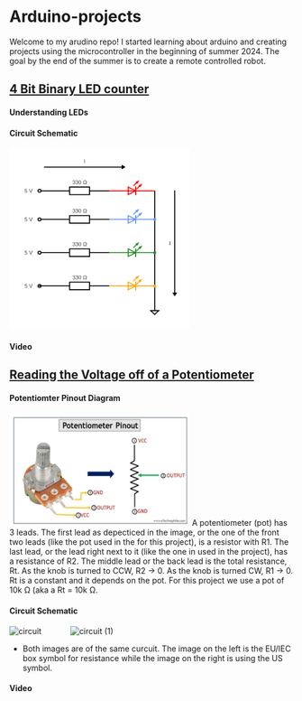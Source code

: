# Arduino-projects

Welcome to my arudino repo! 
I started learning about arduino and creating projects using the microcontroller in the beginning of summer 2024. The goal by the end of the summer is to create a remote controlled robot. 

## [4 Bit Binary LED counter]()

#### Understanding LEDs

#### Circuit Schematic
<img src="Assets/4bit_led_counter_schem.png" width=320 height=320>

#### Video


## [Reading the Voltage off of a Potentiometer](https://github.com/vhunany/arduino-projects/blob/f511d532f07c511aa0e672014aeb95afc2f9c038/BareMinimum_reading_voltage_across_potentiometer.ino)

#### Potentiomter Pinout Diagram
<img src="Assets/pot_pinout.png" width=320 height=200> 
A potentiometer (pot) has 3 leads. The first lead as depecticed in the image, or the one of the front two leads (like the pot used in the for this project), is a resistor with R1. The last lead, or the lead right next to it (like the one in used in the project), has a resistance of R2. The middle lead or the back lead is the total resistance, Rt. As the knob is turned to CCW, R2 -> 0. As the knob is turned CW, R1 -> 0. Rt is a constant and it depends on the pot. For this project we use a pot of 10k Ω (aka a Rt = 10k Ω. 

#### Circuit Schematic 
![circuit](https://github.com/user-attachments/assets/4c893b33-46fb-4de0-a3d5-1d6376787bd8) $~~~~~~~~~~~$ ![circuit (1)](https://github.com/user-attachments/assets/f1724cbc-ae96-4485-a12c-f58d8e3ad38e)
* Both images are of the same curcuit. The image on the left is the EU/IEC box symbol for resistance while the image on the right is using the US symbol.

#### Video 


